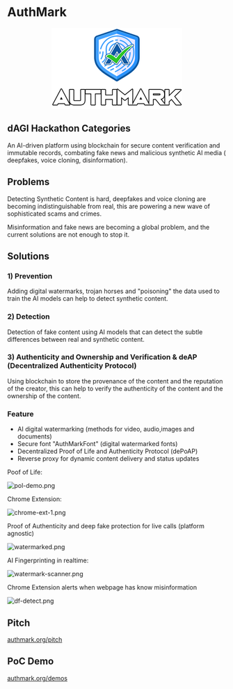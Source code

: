 # AuthMark

<p align="center">
<img src="app/frontend/src/assets/logo.png" alt="AuthMark Logo"/>
</p>

## dAGI Hackathon Categories

An AI-driven platform using blockchain for secure content verification and immutable records, combating fake news and
malicious synthetic AI media ( deepfakes, voice cloning, disinformation).

## Problems

Detecting Synthetic Content is hard, deepfakes and voice cloning are becoming indistinguishable from real, this are
powering a new wave of sophisticated scams and crimes.

Misinformation and fake news are becoming a global problem, and the current solutions are not enough to stop it.

## Solutions

### 1) Prevention

Adding digital watermarks, trojan horses and "poisoning" the data used to train the AI models can help to detect
synthetic content.

### 2) Detection

Detection of fake content using AI models that can detect the subtle differences between real and synthetic content.

### 3) Authenticity and Ownership and Verification & deAP (Decentralized Authenticity Protocol)

Using blockchain to store the provenance of the content and the reputation of the creator, this can help
to verify the authenticity of the content and the ownership of the content.

### Feature

- AI digital watermarking (methods for video, audio,images and documents)
- Secure font "AuthMarkFont" (digital watermarked fonts)
- Decentralized Proof of Life and Authenticity Protocol (dePoAP)
- Reverse proxy for dynamic content delivery and status updates


Poof of Life:

![pol-demo.png](https://cdn.dorahacks.io/static/files/1908cf5e9e2600f424dab1348e0a9197.png)


Chrome Extension:

![chrome-ext-1.png](https://cdn.dorahacks.io/static/files/1908cf680ec449b713ef3664c198d976.png)


Proof of Authenticity and deep fake protection for live calls (platform agnostic)

![watermarked.png](https://cdn.dorahacks.io/static/files/1908cf70e3954dc878480d64bcd95595.png)


AI Fingerprinting in realtime:

![watermark-scanner.png](https://cdn.dorahacks.io/static/files/1908cf6d58868491117ce4a4cf2b2236.png)


Chrome Extension alerts when webpage has know misinformation

![df-detect.png](https://cdn.dorahacks.io/static/files/1908cfd4ff4a633d0fff99a41448f058.png)


## Pitch

[authmark.org/pitch](http://authmark.org/pitch)

## PoC Demo

[authmark.org/demos](http://authmark.org)





